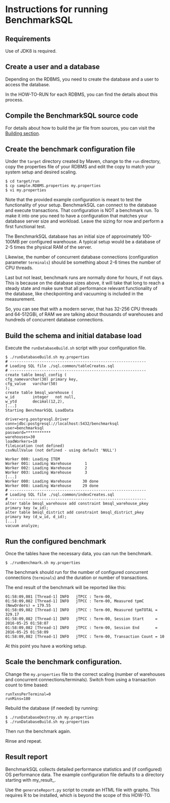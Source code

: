 # Instructions for running BenchmarkSQL


## Requirements

Use of JDK8 is required.

## Create a user and a database

Depending on the RDBMS, you need to create the database and a user to access
the database.

In the HOW-TO-RUN for each RDBMS, you can find the details about this process. 

## Compile the BenchmarkSQL source code

For details about how to build the jar file from sources, you can visit the
[Building section](BUILDING.md).

## Create the benchmark configuration file

Under the `target` directory created by Maven, change to the `run` directory,
copy the properties file of your RDBMS and edit the copy to match your system
setup and desired scaling.

```
$ cd target/run
$ cp sample.RDBMS.properties my.properties
$ vi my.properties
```

Note that the provided example configuration is meant to test the functionality
of your setup.
BenchmarkSQL can connect to the database and execute transactions.
That configuration is NOT a benchmark run.
To make it into one you need to have a configuration that matches your database
server size and workload.
Leave the sizing for now and perform a first functional test.

The BenchmarkSQL database has an initial size of approximately 100-100MB per
configured warehouse.
A typical setup would be a database of 2-5 times the physical RAM of the server.

Likewise, the number of concurrent database connections (configuration parameter
`terminals`) should be something about 2-6 times the number of CPU threads.

Last but not least, benchmark runs are normally done for hours, if not days.
This is because on the database sizes above, it will take that long to reach a
steady state and make sure that all performance relevant functionality of the
database, like checkpointing and vacuuming is included in the measurement.

So, you can see that with a modern server, that has 32-256 CPU threads and
64-512GBi, of RAM we are talking about thousands of warehouses and hundreds of
concurrent database connections.

## Build the schema and initial database load

Execute the `runDatabaseBuild.sh` script with your configuration file.

```
$ ./runDatabaseBuild.sh my.properties
# ------------------------------------------------------------
# Loading SQL file ./sql.common/tableCreates.sql
# ------------------------------------------------------------
create table bmsql_config (
cfg_namevarchar(30) primary key,
cfg_value   varchar(50)
);
create table bmsql_warehouse (
w_id        integer   not null,
w_ytd       decimal(12,2),
[...]
Starting BenchmarkSQL LoadData

driver=org.postgresql.Driver
conn=jdbc:postgresql://localhost:5432/benchmarksql
user=benchmarksql
password=***********
warehouses=30
loadWorkers=10
fileLocation (not defined)
csvNullValue (not defined - using default 'NULL')

Worker 000: Loading ITEM
Worker 001: Loading Warehouse      1
Worker 002: Loading Warehouse      2
Worker 003: Loading Warehouse      3
[...]
Worker 000: Loading Warehouse     30 done
Worker 008: Loading Warehouse     29 done
# ------------------------------------------------------------
# Loading SQL file ./sql.common/indexCreates.sql
# ------------------------------------------------------------
alter table bmsql_warehouse add constraint bmsql_warehouse_pkey
primary key (w_id);
alter table bmsql_district add constraint bmsql_district_pkey
primary key (d_w_id, d_id);
[...]
vacuum analyze;
```

## Run the configured benchmark

Once the tables have the necessary data, you can run the benchmark.

    $ ./runBenchmark.sh my.properties

The benchmark should run for the number of configured concurrent connections
(`terminals`) and the duration or number of transactions.

The end result of the benchmark will be reported like this:

```
01:58:09,081 [Thread-1] INFO   jTPCC : Term-00,
01:58:09,082 [Thread-1] INFO   jTPCC : Term-00, Measured tpmC (NewOrders) = 179.55
01:58:09,082 [Thread-1] INFO   jTPCC : Term-00, Measured tpmTOTAL = 329.17
01:58:09,082 [Thread-1] INFO   jTPCC : Term-00, Session Start     = 2016-05-25 01:58:07
01:58:09,082 [Thread-1] INFO   jTPCC : Term-00, Session End       = 2016-05-25 01:58:09
01:58:09,082 [Thread-1] INFO   jTPCC : Term-00, Transaction Count = 10
```

At this point you have a working setup.

## Scale the benchmark configuration.

Change the `my.properties` file to the correct scaling (number of warehouses and
concurrent connections/terminals).
Switch from using a transaction count to time based:

    runTxnsPerTerminal=0
    runMins=180

Rebuild the database (if needed) by running:

    $ ./runDatabaseDestroy.sh my.properties
    $ ./runDatabaseBuild.sh my.properties

Then run the benchmark again.

Rinse and repeat.

## Result report

BenchmarkSQL collects detailed performance statistics and (if configured) OS
performance data.
The example configuration file defaults to a directory starting with my_result_.

[//]: # (R files should be replaces with Python ones.)

Use the `generateReport.py` script to create an HTML file with graphs.
This requires R to be installed, which is beyond the scope of this HOW-TO.


